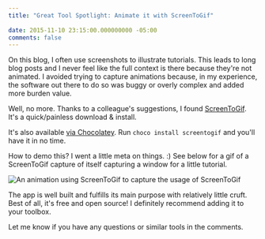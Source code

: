 ```yaml
---
title: "Great Tool Spotlight: Animate it with ScreenToGif"
 
date: 2015-11-10 23:15:00.000000000 -05:00
comments: false
---
```

On this blog, I often use screenshots to illustrate tutorials. This leads to long blog posts and I never feel like the full context is there because they're not animated. I avoided trying to capture animations because, in my experience, the software out there to do so was buggy or overly complex and added more burden value.

Well, no more. Thanks to a colleague's suggestions, I found [ScreenToGif](https://screentogif.codeplex.com/). It's a quick/painless download & install.

It's also available [via Chocolatey](https://chocolatey.org/packages/screentogif). Run `choco install screentogif` and you'll have it in no time.

How to demo this? I went a little meta on things. :) See below for a gif of a ScreenToGif capture of itself capturing a window for a little tutorial.

![An animation using ScreenToGif to capture the usage of ScreenToGif]({{site.post-images}}/ScreenToGif_Tutorial.gif)

The app is well built and fulfills its main purpose with relatively little cruft.  Best of all, it's free and open source! I definitely recommend adding it to your toolbox.

Let me know if you have any questions or similar tools in the comments.
